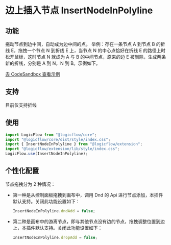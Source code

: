 # 边上插入节点 InsertNodeInPolyline

## 功能

拖动节点到边中间，自动成为边中间的点。
举例：存在一条节点 A 到节点 B 的折线 E，拖拽一个节点 N 到折线 E 上，当节点 N 的中心点恰好在折线 E 的路径上时松开鼠标，这时节点 N 就成为 A 与 B 的中间节点，原来的边 E 被删除，生成两条新的折线，分别是 A 到 N，N 到 B。示例如下。

<a href="https://lf.hippor.com/demo/dist/examples/#/extension/InserNodeInPolyline?from=doc" target="_blank"> 去 CodeSandbox 查看示例</a>

## 支持

目前仅支持折线

## 使用

```js
import LogicFlow from "@logicflow/core";
import "@logicflow/core/dist/style/index.css";
import { InsertNodeInPolyline } from "@logicflow/extension";
import "@logicflow/extension/lib/style/index.css";
LogicFlow.use(InsertNodeInPolyline);
```

## 个性化配置

节点拖拽分为 2 种情况：

- 第一种是从控制面板拖拽到画布中，调用 Dnd 的 Api 进行节点添加，本插件默认支持。关闭此功能设置如下：
  ```js
  InsertNodeInPolyline.dndAdd = false;
  ```
- 第二种是画布中的游离节点，即与其他节点没有边的节点，拖拽调整位置到边上，本插件默认支持。关闭此功能设置如下：
  ```js
  InsertNodeInPolyline.dropAdd = false;
  ```
